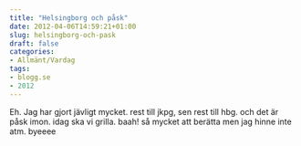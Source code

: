 ```yaml
---
title: "Helsingborg och påsk"
date: 2012-04-06T14:59:21+01:00
slug: helsingborg-och-pask
draft: false
categories:
- Allmänt/Vardag
tags:
- blogg.se
- 2012
---
```

Eh. Jag har gjort jävligt mycket. rest till jkpg, sen rest till hbg. och det är påsk imon. idag ska vi grilla. baah! så mycket att berätta men jag hinne inte atm. byeeee